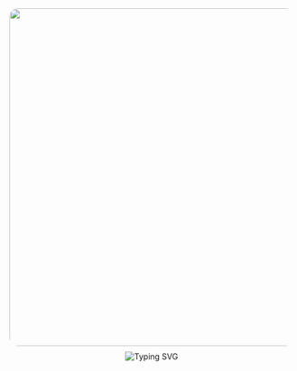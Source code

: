 <div style="text-align: center;">
  <img src="https://i.giphy.com/UtrsVNf4SFJfDJXDXk.webp" style="width: 600px; height: auto; border-radius: 15px;">
  <br>
  <img src="https://readme-typing-svg.herokuapp.com?font=Pacifico&weight=600&size=35&pause=1000&color=39FF14&center=true&vCenter=true&width=600&height=70&lines=Feel+free+to+look+around+!!" alt="Typing SVG" style="margin-top: 10px;">
</div>
